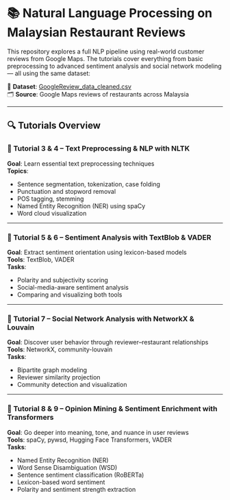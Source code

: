 # 📚 Natural Language Processing on Malaysian Restaurant Reviews

This repository explores a full NLP pipeline using real-world customer reviews from Google Maps. The tutorials cover everything from basic preprocessing to advanced sentiment analysis and social network modeling — all using the same dataset:

📁 **Dataset**: [GoogleReview_data_cleaned.csv](https://www.kaggle.com/datasets/choonkhonng/malaysia-restaurant-review-datasets)  
🗂️ **Source**: Google Maps reviews of restaurants across Malaysia

---

## 🔍 Tutorials Overview

### 📁 Tutorial 3 & 4 – Text Preprocessing & NLP with NLTK
**Goal**: Learn essential text preprocessing techniques  
**Topics**:
- Sentence segmentation, tokenization, case folding
- Punctuation and stopword removal
- POS tagging, stemming
- Named Entity Recognition (NER) using spaCy
- Word cloud visualization

---

### 📁 Tutorial 5 & 6 – Sentiment Analysis with TextBlob & VADER
**Goal**: Extract sentiment orientation using lexicon-based models  
**Tools**: TextBlob, VADER  
**Tasks**:
- Polarity and subjectivity scoring
- Social-media-aware sentiment analysis
- Comparing and visualizing both tools

---

### 📁 Tutorial 7 – Social Network Analysis with NetworkX & Louvain
**Goal**: Discover user behavior through reviewer–restaurant relationships  
**Tools**: NetworkX, community-louvain  
**Tasks**:
- Bipartite graph modeling
- Reviewer similarity projection
- Community detection and visualization

---

### 📁 Tutorial 8 & 9 – Opinion Mining & Sentiment Enrichment with Transformers
**Goal**: Go deeper into meaning, tone, and nuance in user reviews  
**Tools**: spaCy, pywsd, Hugging Face Transformers, VADER  
**Tasks**:
- Named Entity Recognition (NER)
- Word Sense Disambiguation (WSD)
- Sentence sentiment classification (RoBERTa)
- Lexicon-based word sentiment
- Polarity and sentiment strength extraction
